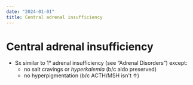 ```yaml
---
date: "2024-01-01"
title: Central adrenal insufficiency
---
```



# Central adrenal insufficiency

- Sx similar to 1° adrenal insufficiency (see “Adrenal Disorders”) except:
  - no salt cravings or _hyperkalemia_ (b/c aldo preserved)
  - no hyperpigmentation (b/c ACTH/MSH isn't ↑)
